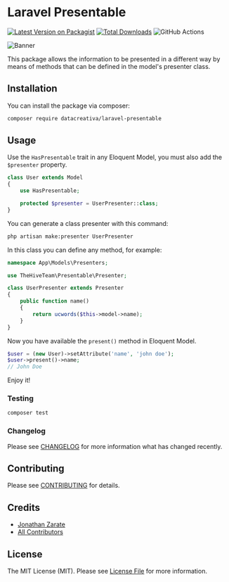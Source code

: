# Laravel Presentable

[![Latest Version on Packagist](https://img.shields.io/packagist/v/datacreativa/presentable.svg?style=flat-square)](https://packagist.org/packages/datacreativa/laravel-presentable)
[![Total Downloads](https://img.shields.io/packagist/dt/datacreativa/presentable.svg?style=flat-square)](https://packagist.org/packages/datacreativa/laravel-presentable)
![GitHub Actions](https://github.com/datacreativa/laravel-presentable/actions/workflows/main.yml/badge.svg)

![Banner](https://banners.beyondco.de/Laravel%20Presentable.png?theme=light&packageManager=composer+require&packageName=datacreativa%2Flaravel-presentable&pattern=bubbles&style=style_1&description=Create+presenters+for+Eloquent+Models&md=1&showWatermark=1&fontSize=100px&images=https%3A%2F%2Flaravel.com%2Fimg%2Flogomark.min.svg)

This package allows the information to be presented in a different way by means of methods that can be defined in the model's presenter class.

## Installation

You can install the package via composer:

```bash
composer require datacreativa/laravel-presentable
```

## Usage

Use the `HasPresentable` trait in any Eloquent Model, you must also add the `$presenter` property.

```php
class User extends Model
{
    use HasPresentable;

    protected $presenter = UserPresenter::class;
}

```

You can generate a class presenter with this command:

```bash
php artisan make:presenter UserPresenter
```

In this class you can define any method, for example:

```php
namespace App\Models\Presenters;

use TheHiveTeam\Presentable\Presenter;

class UserPresenter extends Presenter
{
    public function name()
    {
        return ucwords($this->model->name);
    }
}
```

Now you have available the `present()` method in Eloquent Model.

```php
$user = (new User)->setAttribute('name', 'john doe');
$user->present()->name;
// John Doe
```

Enjoy it!

### Testing

```bash
composer test
```

### Changelog

Please see [CHANGELOG](CHANGELOG.md) for more information what has changed recently.

## Contributing

Please see [CONTRIBUTING](CONTRIBUTING.md) for details.

## Credits

-   [Jonathan Zarate](https://github.com/zaratedev)
-   [All Contributors](../../contributors)

## License

The MIT License (MIT). Please see [License File](LICENSE.md) for more information.
